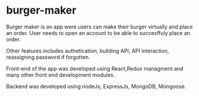 # burger-maker

Burger maker is an app were users can make their burger virtually and place an order. User needs to open an account to be able to succesffuly place an order.

Other features includes authetication, building API, API interaction, reassigning password if forgotten.

Front-end of the app was developed using React,Redux managment and many other front end development modules.

Backend was developed using nodeJs, ExpressJs, MongoDB, Mongoose.


